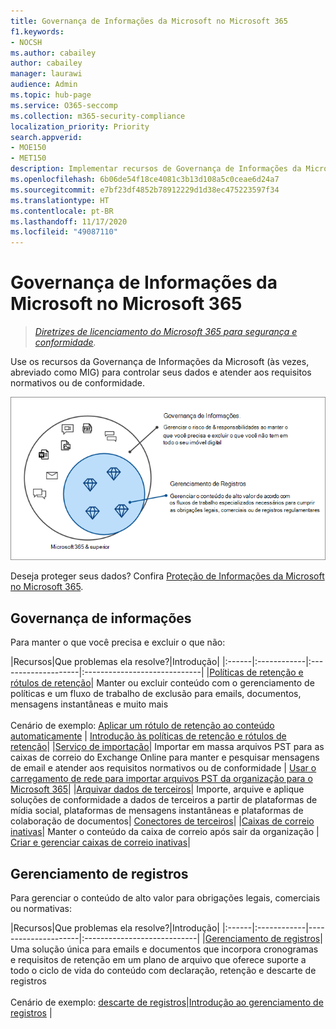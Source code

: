 ```yaml
---
title: Governança de Informações da Microsoft no Microsoft 365
f1.keywords:
- NOCSH
ms.author: cabailey
author: cabailey
manager: laurawi
audience: Admin
ms.topic: hub-page
ms.service: O365-seccomp
ms.collection: m365-security-compliance
localization_priority: Priority
search.appverid:
- MOE150
- MET150
description: Implementar recursos de Governança de Informações da Microsoft para controlar seus dados para conformidade ou requisitos regulatórios.
ms.openlocfilehash: 6b06de54f18ce4081c3b13d108a5c0ceae6d24a7
ms.sourcegitcommit: e7bf23df4852b78912229d1d38ec475223597f34
ms.translationtype: HT
ms.contentlocale: pt-BR
ms.lasthandoff: 11/17/2020
ms.locfileid: "49087110"
---
```

# <a name="microsoft-information-governance-in-microsoft-365"></a>Governança de Informações da Microsoft no Microsoft 365

>*[Diretrizes de licenciamento do Microsoft 365 para segurança e conformidade](https://aka.ms/ComplianceSD).*

Use os recursos da Governança de Informações da Microsoft (às vezes, abreviado como MIG) para controlar seus dados e atender aos requisitos normativos ou de conformidade.

![Controle seus dados: governança de informações e gerenciamento de registros](../media/information-governance-records-management.png)

Deseja proteger seus dados? Confira [Proteção de Informações da Microsoft no Microsoft 365](information-protection.md).

## <a name="information-governance"></a>Governança de informações

Para manter o que você precisa e excluir o que não:
 
|Recursos|Que problemas ela resolve?|Introdução|
|:------|:------------|:--------------------|:-----------------------------|
|[Políticas de retenção e rótulos de retenção](retention.md)| Manter ou excluir conteúdo com o gerenciamento de políticas e um fluxo de trabalho de exclusão para emails, documentos, mensagens instantâneas e muito mais <br /><br />Cenário de exemplo: [Aplicar um rótulo de retenção ao conteúdo automaticamente](apply-retention-labels-automatically.md) | [Introdução às políticas de retenção e rótulos de retenção](get-started-with-retention.md)|
|[Serviço de importação](importing-pst-files-to-office-365.md)| Importar em massa arquivos PST para as caixas de correio do Exchange Online para manter e pesquisar mensagens de email e atender aos requisitos normativos ou de conformidade | [Usar o carregamento de rede para importar arquivos PST da organização para o Microsoft 365](use-network-upload-to-import-pst-files.md)|
|[Arquivar dados de terceiros](archiving-third-party-data.md)| Importe, arquive e aplique soluções de conformidade a dados de terceiros a partir de plataformas de mídia social, plataformas de mensagens instantâneas e plataformas de colaboração de documentos| [Conectores de terceiros](archiving-third-party-data.md#third-party-data-connectors)|
|[Caixas de correio inativas](inactive-mailboxes-in-office-365.md)| Manter o conteúdo da caixa de correio após sair da organização | [Criar e gerenciar caixas de correio inativas](create-and-manage-inactive-mailboxes.md)|

## <a name="records-management"></a>Gerenciamento de registros

Para gerenciar o conteúdo de alto valor para obrigações legais, comerciais ou normativas:

|Recursos|Que problemas ela resolve?|Introdução|
|:------|:------------|---------------------|:----------------------------|
|[Gerenciamento de registros](records-management.md)| Uma solução única para emails e documentos que incorpora cronogramas e requisitos de retenção em um plano de arquivo que oferece suporte a todo o ciclo de vida do conteúdo com declaração, retenção e descarte de registros <br /><br />Cenário de exemplo: [descarte de registros](disposition.md#disposition-of-records)|[Introdução ao gerenciamento de registros](get-started-with-records-management.md) |

